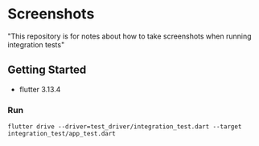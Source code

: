 # Screenshots

"This repository is for notes about how to take screenshots when running integration tests"

## Getting Started

- flutter 3.13.4

### Run
```
flutter drive --driver=test_driver/integration_test.dart --target integration_test/app_test.dart
```